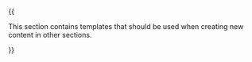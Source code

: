 {{
  
This section contains templates that should be used when creating new content in other sections.

}}

